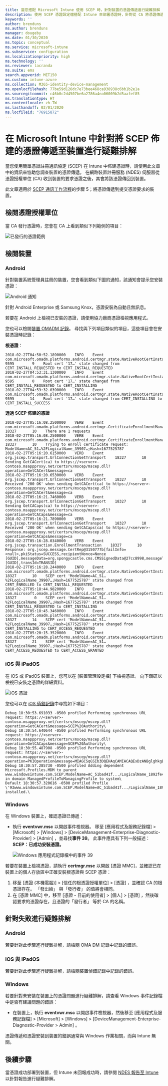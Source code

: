 ```yaml
---
title: 當您搭配 Microsoft Intune 使用 SCEP 時，針對裝置的憑證傳遞進行疑難排解 | Microsoft Docs
description: 使用 SCEP 憑證設定檔搭配 Intune 來部署憑證時，針對從 CA 將憑證傳遞至裝置進行疑難排解。
keywords: ''
author: brenduns
ms.author: brenduns
manager: dougeby
ms.date: 01/30/2020
ms.topic: conceptual
ms.service: microsoft-intune
ms.subservice: configuration
ms.localizationpriority: high
ms.technology: ''
ms.reviewer: lacranda
ms.suite: ems
search.appverid: MET150
ms.custom: intune-azure
ms.collection: M365-identity-device-management
ms.openlocfilehash: 77be59d126dc7e73bee468ca938938c6bb1b2e1a
ms.sourcegitcommit: c46b0c2d4507be6a2786a4ea06009b2d5aafef85
ms.translationtype: HT
ms.contentlocale: zh-TW
ms.lasthandoff: 02/01/2020
ms.locfileid: "76915872"
---
```

# <a name="troubleshoot-the-delivery-of-certificates-provisioned-by-scep-to-devices-in-microsoft-intune"></a>在 Microsoft Intune 中針對將 SCEP 佈建的憑證傳遞至裝置進行疑難排解

當您使用簡單憑證註冊通訊協定 (SCEP) 在 Intune 中佈建憑證時，請使用此文章中的資訊來協助您調查裝置的憑證傳遞。 在網路裝置註冊服務 (NDES) 伺服器從憑證授權單位 (CA) 收到裝置的要求憑證之後，其會將該憑證傳回到裝置。

此文章適用於 [SCEP 通訊工作流程](troubleshoot-scep-certificate-profiles.md)的步驟 5；將憑證傳遞到提交憑證要求的裝置。

## <a name="review-the-certification-authority"></a>檢閱憑證授權單位

當 CA 發行憑證時，您會在 CA 上看到類似下列範例的項目：

![已發行的憑證範例](../protect/media/troubleshoot-scep-certificate-delivery/certificate-authority.png)

## <a name="review-the-device"></a>檢閱裝置

### <a name="android"></a>Android

針對裝置系統管理員註冊的裝置，您會看到類似下圖的通知，該通知會提示您安裝憑證：

![Android 通知](../protect/media/troubleshoot-scep-certificate-delivery/android-notification.png)

針對 Android Enterprise 或 Samsung Knox，憑證安裝為自動且無訊息。

若要在 Android 上檢視已安裝的憑證，請使用協力廠商憑證檢視應用程式。

您也可以檢閱[裝置 OMADM 記錄](troubleshoot-scep-certificate-profiles.md#logs-for-android-devices)。 尋找與下列項目類似的項目，這些項目會在安裝憑證時記錄：

**根憑證**：

```
2018-02-27T04:50:52.1890000    INFO    Event     com.microsoft.omadm.platforms.android.certmgr.state.NativeRootCertInstallStateMachine     9595        9    Root cert '17…' state changed from CERT_INSTALL_REQUESTED to CERT_INSTALL_REQUESTED
2018-02-27T04:53:31.1300000    INFO    Event     com.microsoft.omadm.platforms.android.certmgr.state.NativeRootCertInstallStateMachine     9595        0    Root cert '17…' state changed from CERT_INSTALL_REQUESTED to CERT_INSTALLING
2018-02-27T04:53:32.0390000    INFO    Event     com.microsoft.omadm.platforms.android.certmgr.state.NativeRootCertInstallStateMachine     9595       14    Root cert '17…' state changed from CERT_INSTALLING to CERT_INSTALL_SUCCESS
```

**透過 SCEP 佈建的憑證**

```
2018-02-27T05:16:08.2500000    VERB    Event     com.microsoft.omadm.platforms.android.certmgr.CertificateEnrollmentManager    18327       10    There are 1 requests
2018-02-27T05:16:08.2500000    VERB    Event     com.microsoft.omadm.platforms.android.certmgr.CertificateEnrollmentManager    18327       10    Trying to enroll certificate request: ModelName=AC_51…%2FLogicalName_39907…;Hash=1677525787
2018-02-27T05:16:20.6150000    VERB    Event     org.jscep.transport.UrlConnectionGetTransport    18327       10    Sending GetCACert(ca) to https://<server>-contoso.msappproxy.net/certsrv/mscep/mscep.dll?operation=GetCACert&message=ca
2018-02-27T05:16:20.6530000    VERB    Event     org.jscep.transport.UrlConnectionGetTransport    18327       10    Received '200 OK' when sending GetCACert(ca) to https://<server>-contoso.msappproxy.net/certsrv/mscep/mscep.dll?operation=GetCACert&message=ca
2018-02-27T05:16:21.7460000    VERB    Event     org.jscep.transport.UrlConnectionGetTransport    18327       10    Sending GetCACaps(ca) to https://<server>-contoso.msappproxy.net/certsrv/mscep/mscep.dll?operation=GetCACaps&message=ca
2018-02-27T05:16:21.7890000    VERB    Event     org.jscep.transport.UrlConnectionGetTransport    18327       10    Received '200 OK' when sending GetCACaps(ca) to https://<server>-contoso.msappproxy.net/certsrv/mscep/mscep.dll?operation=GetCACaps&message=ca
2018-02-27T05:16:28.0340000    VERB    Event     org.jscep.transaction.EnrollmentTransaction    18327       10    Response: org.jscep.message.CertRep@3150777b[failInfo=<null>,pkiStatus=SUCCESS,recipientNonce=Nonce [GUID],messageData=org.spongycastle.cms.CMSSignedData@27cc8998,messageType=CERT_REP,senderNonce=Nonce [GUID],transId=TRANSID]
2018-02-27T05:16:28.2440000    INFO    Event     com.microsoft.omadm.platforms.android.certmgr.state.NativeScepCertInstallStateMachine    18327       10    SCEP cert 'ModelName=AC_51…%2FLogicalName_39907…;Hash=1677525787' state changed from CERT_ENROLLED to CERT_INSTALL_REQUESTED
2018-02-27T05:18:44.9820000    INFO    Event     com.microsoft.omadm.platforms.android.certmgr.state.NativeScepCertInstallStateMachine    18327        0    SCEP cert 'ModelName=AC_51…%2FLogicalName_39907…;Hash=1677525787' state changed from CERT_INSTALL_REQUESTED to CERT_INSTALLING
2018-02-27T05:18:45.3460000    INFO    Event     com.microsoft.omadm.platforms.android.certmgr.state.NativeScepCertInstallStateMachine    18327       14    SCEP cert 'ModelName=AC_51…%2FLogicalName_39907…;Hash=1677525787' state changed from CERT_INSTALLING to CERT_ACCESS_REQUESTED
2018-02-27T05:20:15.3520000    INFO    Event     com.microsoft.omadm.platforms.android.certmgr.state.NativeScepCertInstallStateMachine    18327       21    SCEP cert 'ModelName=AC_51…%2FLogicalName_39907…;Hash=1677525787' state changed from CERT_ACCESS_REQUESTED to CERT_ACCESS_GRANTED
```

### <a name="ios-and-ipados"></a>iOS 與 iPadOS

在 iOS 或 iPadOS 裝置上，您可以在 [裝置管理設定檔] 下檢視憑證。 向下鑽研以檢視已安裝之憑證的詳細資料。

![iOS 憑證](../protect/media/troubleshoot-scep-certificate-delivery/ios-certificate.png)

您也可以在 [iOS 偵錯記錄](troubleshoot-scep-certificate-profiles.md#logs-for-ios-and-ipados-devices)中尋找如下項目：

```
Debug 18:30:53.691033 -0500 profiled Performing synchronous URL request: https://<server>-contoso.msappproxy.net/certsrv/mscep/mscep.dll?operation=GetCACert&message=SCEP%20Authority\  
Debug 18:30:54.640644 -0500 profiled Performing synchronous URL request: https://<server>-contoso.msappproxy.net/certsrv/mscep/mscep.dll?operation=GetCACaps&message=SCEP%20Authority\ 
Debug 18:30:55.487908 -0500 profiled Performing synchronous URL request: https://<server>-contoso.msappproxy.net/certsrv/mscep/mscep.dll?operation=PKIOperation&message=MIAGCSqGSIb3DQEHAqCAMIACAQExDzANBglghkgBZQMEAgMFADCABgkqhkiG9w0BBwGggCSABIIZfzCABgkqhkiG9w0BBwOggDCAAgEAMYIBgjCCAX4CAQAwZjBPMRUwEwYKCZImiZPyLGQBGRYFbG9jYWwxHDAaBgoJkiaJk/IsZAEZFgxmb3VydGhjb2ZmZWUxGDAWBgNVBAMTD0ZvdXJ0aENvZmZlZSBDQQITaAAAAAmaneVjEPlcTwAAAAAACTANBgkqhkiG9w0BAQEFAASCAQCqfsOYpuBToerQLkw/tl4tH9E+97TBTjGQN9NCjSgb78fF6edY0pNDU+PH4RB356wv3rfZi5IiNrVu5Od4k6uK4w0582ZM2n8NJFRY7KWSNHsmTIWlo/Vcr4laAtq5rw+CygaYcefptcaamkjdLj07e/Uk4KsetGo7ztPVjSEFwfRIfKv474dLDmPqp0ZwEWRQG 
Debug 18:30:57.285730 -0500 profiled Adding dependent Microsoft.Profiles.MDM to parent www.windowsintune.com.SCEP.ModelName=AC_51bad41f.../LogicalName_1892fe4c...;Hash=-912418295 in domain ManagedProfileToManagingProfile to system\ 
Default 18:30:57.320616 -0500 profiled Profile \'93www.windowsintune.com.SCEP.ModelName=AC_51bad41f.../LogicalName_1892fe4c...;Hash=-912418295\'94 installed.\ 
```

### <a name="windows"></a>Windows

在 Windows 裝置上，確認憑證已傳遞：

- 執行 **eventvwr.msc** 以開啟事件檢視器。 移至 [應用程式及服務記錄檔]   > [Microsoft]   > [Windows]   > [DeviceManagement-Enterprise-Diagnostic-Provider]   > [Admin]  ，並尋找**事件 39**。 此事件應具有下列一般描述：**SCEP：已成功安裝憑證。**

   ![Windows 應用程式記錄檔中的事件 39](../protect/media/troubleshoot-scep-certificate-delivery/device-app-log.png)

若要在裝置上檢視憑證，請執行 **certmgr.msc** 以開啟 [憑證 MMC]，並確認已在裝置上的個人存放區中正確安裝根憑證與 SCEP 憑證：

   1. 移至 [憑證 (本機電腦)]   > [信任的根憑證授權單位]   > [憑證]  ，並確認 CA 的根憑證存在。 「發出給」  與「發行者」  的值將會相同。
   2. 在 [憑證 MMC] 中，移至 [憑證 - 目前的使用者]   > [個人]   > [憑證]  ，然後確認要求的憑證存在，且憑證的「發行者」  等於 CA 的名稱。

## <a name="troubleshoot-failures"></a>針對失敗進行疑難排解

### <a name="android"></a>Android

若要針對此步驟進行疑難排解，請檢閱 OMA DM 記錄中記錄的錯誤。

### <a name="ios-and-ipados"></a>iOS 與 iPadOS

若要針對此步驟進行疑難排解，請檢閱裝置偵錯記錄中記錄的錯誤。

### <a name="windows"></a>Windows

若要針對未安裝在裝置上的憑證問題進行疑難排解，請查看 Windows 事件記錄檔中是否有建議問題的錯誤：

- 在裝置上，執行 **eventvwr.msc** 以開啟事件檢視器，然後移至 [應用程式及服務記錄檔]   > [Microsoft]   > [Windows]   > [DeviceManagement-Enterprise-Diagnostic-Provider > Admin]   。

憑證傳遞和憑證安裝到裝置的錯誤通常與 Windows 作業相關，而與 Intune 無關。

## <a name="next-steps"></a>後續步驟

當憑證成功部署到裝置，但 Intune 未回報成功時，請參閱 [NDES 報告至 Intune](troubleshoot-scep-certificate-reporting.md) 以針對報告進行疑難排解。
